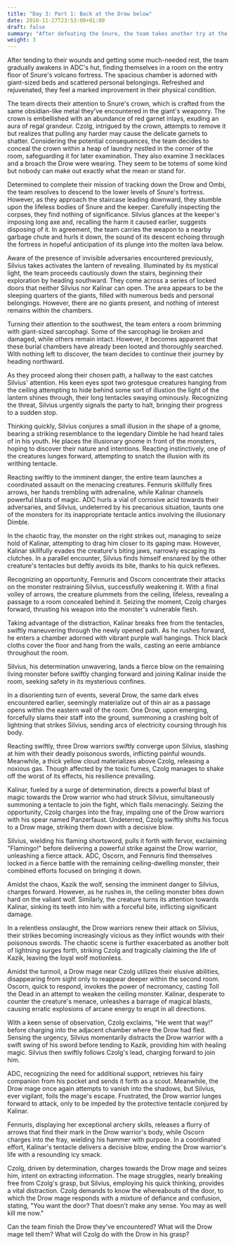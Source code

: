 ```yaml
---
title: "Day 3: Part 1: Back at the Drow below"
date: 2010-11-27T23:53:00+01:00
draft: false
summary: "After defeating the Snure, the team takes another try at the Drow and Ombi"
weight: 3
---
```

After tending to their wounds and getting some much-needed rest, the team gradually awakens in ADC's hut, finding themselves in a room on the entry floor of Snure's volcano fortress. The spacious chamber is adorned with giant-sized beds and scattered personal belongings. Refreshed and rejuvenated, they feel a marked improvement in their physical condition.

The team directs their attention to Snure's crown, which is crafted from the same obsidian-like metal they've encountered in the giant's weaponry. The crown is embellished with an abundance of red garnet inlays, exuding an aura of regal grandeur. Czolg, intrigued by the crown, attempts to remove it but realizes that pulling any harder may cause the delicate garnets to shatter. Considering the potential consequences, the team decides to conceal the crown within a heap of laundry nestled in the corner of the room, safeguarding it for later examination. They also examine 3 necklaces and a broach the Drow were wearing. They seem to be totems of some kind but nobody can make out exactly what the mean or stand for.

Determined to complete their mission of tracking down the Drow and Ombi, the team resolves to descend to the lower levels of Snure's fortress. However, as they approach the staircase leading downward, they stumble upon the lifeless bodies of Snure and the keeper. Carefully inspecting the corpses, they find nothing of significance. Silvius glances at the keeper's imposing long axe and, recalling the harm it caused earlier, suggests disposing of it. In agreement, the team carries the weapon to a nearby garbage chute and hurls it down, the sound of its descent echoing through the fortress in hopeful anticipation of its plunge into the molten lava below.

Aware of the presence of invisible adversaries encountered previously, Silvius takes activates the lantern of revealing. Illuminated by its mystical light, the team proceeds cautiously down the stairs, beginning their exploration by heading southward. They come across a series of locked doors that neither Silvius nor Kalinar can open. The area appears to be the sleeping quarters of the giants, filled with numerous beds and personal belongings. However, there are no giants present, and nothing of interest remains within the chambers.

Turning their attention to the southwest, the team enters a room brimming with giant-sized sarcophagi. Some of the sarcophagi lie broken and damaged, while others remain intact. However, it becomes apparent that these burial chambers have already been looted and thoroughly searched. With nothing left to discover, the team decides to continue their journey by heading northward.

As they proceed along their chosen path, a hallway to the east catches Silvius' attention. His keen eyes spot two grotesque creatures hanging from the ceiling attempting to hide behind some sort of illustion the light of the lantern shines through, their long tentacles swaying ominously. Recognizing the threat, Silvius urgently signals the party to halt, bringing their progress to a sudden stop.

Thinking quickly, Silvius conjures a small illusion in the shape of a gnome, bearing a striking resemblance to the legendary Dimble he had heard tales of in his youth. He places the illusionary gnome in front of the monsters, hoping to discover their nature and intentions. Reacting instinctively, one of the creatures lunges forward, attempting to snatch the illusion with its writhing tentacle.

Reacting swiftly to the imminent danger, the entire team launches a coordinated assault on the menacing creatures. Fennuris skillfully fires arrows, her hands trembling with adrenaline, while Kalinar channels powerful blasts of magic. ADC hurls a vial of corrosive acid towards their adversaries, and Silvius, undeterred by his precarious situation, taunts one of the monsters for its inappropriate tentacle antics involving the illusionary Dimble.

In the chaotic fray, the monster on the right strikes out, managing to seize hold of Kalinar, attempting to drag him closer to its gaping maw. However, Kalinar skillfully evades the creature's biting jaws, narrowly escaping its clutches. In a parallel encounter, Silvius finds himself ensnared by the other creature's tentacles but deftly avoids its bite, thanks to his quick reflexes.

Recognizing an opportunity, Fennuris and Oscorn concentrate their attacks on the monster restraining Silvius, successfully weakening it. With a final volley of arrows, the creature plummets from the ceiling, lifeless, revealing a passage to a room concealed behind it. Seizing the moment, Czolg charges forward, thrusting his weapon into the monster's vulnerable flesh.

Taking advantage of the distraction, Kalinar breaks free from the tentacles, swiftly maneuvering through the newly opened path. As he rushes forward, he enters a chamber adorned with vibrant purple wall hangings. Thick black cloths cover the floor and hang from the walls, casting an eerie ambiance throughout the room.

Silvius, his determination unwavering, lands a fierce blow on the remaining living monster before swiftly charging forward and joining Kalinar inside the room, seeking safety in its mysterious confines.

In a disorienting turn of events, several Drow, the same dark elves encountered earlier, seemingly materialize out of thin air as a passage opens within the eastern wall of the room. One Drow, upon emerging, forcefully slams their staff into the ground, summoning a crashing bolt of lightning that strikes Silvius, sending arcs of electricity coursing through his body.

Reacting swiftly, three Drow warriors swiftly converge upon Silvius, slashing at him with their deadly poisonous swords, inflicting painful wounds. Meanwhile, a thick yellow cloud materializes above Czolg, releasing a noxious gas. Though affected by the toxic fumes, Czolg manages to shake off the worst of its effects, his resilience prevailing.

Kalinar, fueled by a surge of determination, directs a powerful blast of magic towards the Drow warrior who had struck Silvius, simultaneously summoning a tentacle to join the fight, which flails menacingly. Seizing the opportunity, Czolg charges into the fray, impaling one of the Drow warriors with his spear named Panzerfaust. Undeterred, Czolg swiftly shifts his focus to a Drow mage, striking them down with a decisive blow.

Silvius, wielding his flaming shortsword, pulls it forth with fervor, exclaiming "Flamingo!" before delivering a powerful strike against the Drow warrior, unleashing a fierce attack. ADC, Oscorn, and Fennuris find themselves locked in a fierce battle with the remaining ceiling-dwelling monster, their combined efforts focused on bringing it down.

Amidst the chaos, Kazik the wolf, sensing the imminent danger to Silvius, charges forward. However, as he rushes in, the ceiling monster bites down hard on the valiant wolf. Similarly, the creature turns its attention towards Kalinar, sinking its teeth into him with a forceful bite, inflicting significant damage.

In a relentless onslaught, the Drow warriors renew their attack on Silvius, their strikes becoming increasingly vicious as they inflict wounds with their poisonous swords. The chaotic scene is further exacerbated as another bolt of lightning surges forth, striking Czolg and tragically claiming the life of Kazik, leaving the loyal wolf motionless.

Amidst the turmoil, a Drow mage near Czolg utilizes their elusive abilities, disappearing from sight only to reappear deeper within the second room. Oscorn, quick to respond, invokes the power of necromancy, casting Toll the Dead in an attempt to weaken the ceiling monster. Kalinar, desperate to counter the creature's menace, unleashes a barrage of magical blasts, causing erratic explosions of arcane energy to erupt in all directions.

With a keen sense of observation, Czolg exclaims, "He went that way!" before charging into the adjacent chamber where the Drow had fled. Sensing the urgency, Silvius momentarily distracts the Drow warrior with a swift swing of his sword before tending to Kazik, providing him with healing magic. Silvius then swiftly follows Czolg's lead, charging forward to join him.

ADC, recognizing the need for additional support, retrieves his fairy companion from his pocket and sends it forth as a scout. Meanwhile, the Drow mage once again attempts to vanish into the shadows, but Silvius, ever vigilant, foils the mage's escape. Frustrated, the Drow warrior lunges forward to attack, only to be impeded by the protective tentacle conjured by Kalinar.

Fennuris, displaying her exceptional archery skills, releases a flurry of arrows that find their mark in the Drow warrior's body, while Oscorn charges into the fray, wielding his hammer with purpose. In a coordinated effort, Kalinar's tentacle delivers a decisive blow, ending the Drow warrior's life with a resounding icy smack.

Czolg, driven by determination, charges towards the Drow mage and seizes him, intent on extracting information. The mage struggles, nearly breaking free from Czolg's grasp, but Silvius, employing his quick thinking, provides a vital distraction. Czolg demands to know the whereabouts of the door, to which the Drow mage responds with a mixture of defiance and confusion, stating, "You want the door? That doesn't make any sense. You may as well kill me now."

Can the team finish the Drow they've encountered? What will the Drow mage tell them? What will Czolg do with the Drow in his grasp? 


